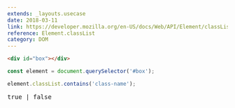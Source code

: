 ```yaml
---
extends: _layouts.usecase
date: 2018-03-11
link: https://developer.mozilla.org/en-US/docs/Web/API/Element/classList
reference: Element.classList
category: DOM
---
```


```html
<div id="box"></div>
```

```javascript
const element = document.querySelector('#box');

element.classList.contains('class-name');
```

<pre class="output">true | false</pre>
